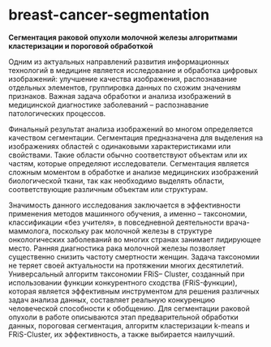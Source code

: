 # breast-cancer-segmentation
**Сегментация раковой опухоли молочной железы алгоритмами кластеризации и пороговой обработкой**

Одним из актуальных направлений развития информационных технологий в медицине является исследование и обработка цифровых изображений: улучшение качества изображения, распознавание отдельных элементов, группировка данных по схожим значениям признаков.  Важная задача обработки и анализа изображений в медицинской диагностике заболеваний – распознавание патологических процессов.

Финальный результат анализа изображений во многом определяется качеством сегментации. Сегментация предназначена для выделения на изображениях областей с одинаковыми характеристиками или свойствами. Такие области обычно соответствуют объектам или их частям, которые определяют исследователи. Сегментация является сложным моментом в обработке и анализе медицинских изображений биологической ткани, так как необходимо выделять области, соответствующие различным объектам или структурам.

Значимость данного исследования заключается в эффективности применения методов машинного обучения, а именно – таксономии, классификации «без учителя», в повседневной деятельности врача-маммолога, поскольку рак молочной железы в структуре онкологических заболеваний во многих странах занимает лидирующее место. Ранняя диагностика рака молочной железы позволяет существенно снизить частоту смертности женщин.
Задача таксономии не теряет своей актуальности на протяжении многих десятилетий. Универсальный алгоритм таксономии FRiS– Cluster, созданный при использовании функции конкурентного сходства (FRiS-функции), которая является эффективным инструментом для решения различных задач анализа данных, составляет реальную конкуренцию человеческой способности к обобщению. Для сегментации раковой опухоли в работе описываются этап предварительной обработки данных, пороговая сегментация, алгоритм кластеризации k-means и FRiS-Cluster, их эффективность, а также выбирается наилучший.
